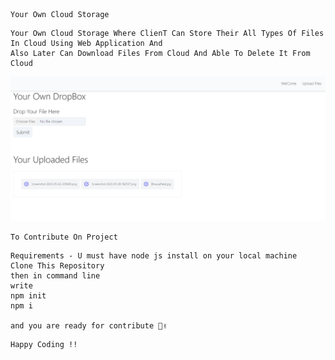 ```
Your Own Cloud Storage
```
```
Your Own Cloud Storage Where ClienT Can Store Their All Types Of Files In Cloud Using Web Application And
Also Later Can Download Files From Cloud And Able To Delete It From Cloud 
```
![ReadMe Image](https://github.com/BhavyaMPatel/Your-Own-Cloud-Storage/blob/master/uploads/files/Readme.png)

``` 
To Contribute On Project
```

```
Requirements - U must have node js install on your local machine 
Clone This Repository
then in command line 
write 
npm init
npm i

and you are ready for contribute 🚀✌️
```
```
Happy Coding !!
```
